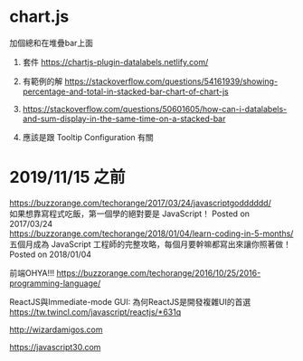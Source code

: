# chart.js
加個總和在堆疊bar上面
1. 套件  https://chartjs-plugin-datalabels.netlify.com/
2. 有範例的解 https://stackoverflow.com/questions/54161939/showing-percentage-and-total-in-stacked-bar-chart-of-chart-js
3. https://stackoverflow.com/questions/50601605/how-can-i-datalabels-and-sum-display-in-the-same-time-on-a-stacked-bar

4. 應該是跟 Tooltip Configuration 有關




# 2019/11/15 之前
https://buzzorange.com/techorange/2017/03/24/javascriptgodddddd/  
如果想靠寫程式吃飯，第一個學的絕對要是 JavaScript！  Posted on 2017/03/24  
https://buzzorange.com/techorange/2018/01/04/learn-coding-in-5-months/  
五個月成為 JavaScript 工程師的完整攻略，每個月要幹嘛都寫出來讓你照著做！Posted on 2018/01/04


前端OHYA!!!
https://buzzorange.com/techorange/2016/10/25/2016-programming-language/

ReactJS與Immediate-mode GUI: 為何ReactJS是開發複雜UI的首選
https://tw.twincl.com/javascript/reactjs/*631q


http://wizardamigos.com  
  
  

https://javascript30.com  

